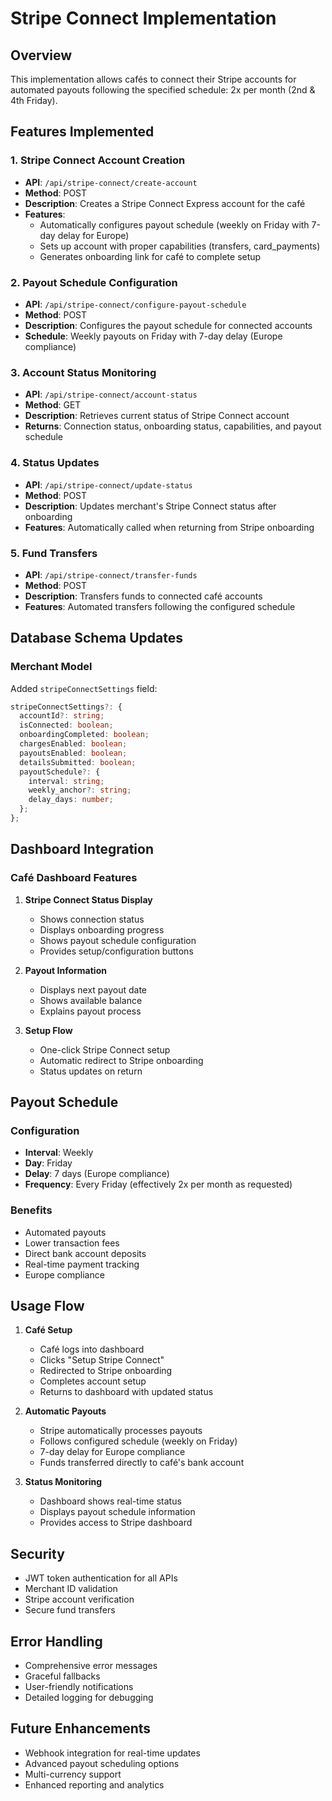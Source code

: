 # Stripe Connect Implementation

## Overview

This implementation allows cafés to connect their Stripe accounts for automated payouts following the specified schedule: 2x per month (2nd & 4th Friday).

## Features Implemented

### 1. Stripe Connect Account Creation
- **API**: `/api/stripe-connect/create-account`
- **Method**: POST
- **Description**: Creates a Stripe Connect Express account for the café
- **Features**:
  - Automatically configures payout schedule (weekly on Friday with 7-day delay for Europe)
  - Sets up account with proper capabilities (transfers, card_payments)
  - Generates onboarding link for café to complete setup

### 2. Payout Schedule Configuration
- **API**: `/api/stripe-connect/configure-payout-schedule`
- **Method**: POST
- **Description**: Configures the payout schedule for connected accounts
- **Schedule**: Weekly payouts on Friday with 7-day delay (Europe compliance)

### 3. Account Status Monitoring
- **API**: `/api/stripe-connect/account-status`
- **Method**: GET
- **Description**: Retrieves current status of Stripe Connect account
- **Returns**: Connection status, onboarding status, capabilities, and payout schedule

### 4. Status Updates
- **API**: `/api/stripe-connect/update-status`
- **Method**: POST
- **Description**: Updates merchant's Stripe Connect status after onboarding
- **Features**: Automatically called when returning from Stripe onboarding

### 5. Fund Transfers
- **API**: `/api/stripe-connect/transfer-funds`
- **Method**: POST
- **Description**: Transfers funds to connected café accounts
- **Features**: Automated transfers following the configured schedule

## Database Schema Updates

### Merchant Model
Added `stripeConnectSettings` field:
```typescript
stripeConnectSettings?: {
  accountId?: string;
  isConnected: boolean;
  onboardingCompleted: boolean;
  chargesEnabled: boolean;
  payoutsEnabled: boolean;
  detailsSubmitted: boolean;
  payoutSchedule?: {
    interval: string;
    weekly_anchor?: string;
    delay_days: number;
  };
};
```

## Dashboard Integration

### Café Dashboard Features
1. **Stripe Connect Status Display**
   - Shows connection status
   - Displays onboarding progress
   - Shows payout schedule configuration
   - Provides setup/configuration buttons

2. **Payout Information**
   - Displays next payout date
   - Shows available balance
   - Explains payout process

3. **Setup Flow**
   - One-click Stripe Connect setup
   - Automatic redirect to Stripe onboarding
   - Status updates on return

## Payout Schedule

### Configuration
- **Interval**: Weekly
- **Day**: Friday
- **Delay**: 7 days (Europe compliance)
- **Frequency**: Every Friday (effectively 2x per month as requested)

### Benefits
- Automated payouts
- Lower transaction fees
- Direct bank account deposits
- Real-time payment tracking
- Europe compliance

## Usage Flow

1. **Café Setup**
   - Café logs into dashboard
   - Clicks "Setup Stripe Connect"
   - Redirected to Stripe onboarding
   - Completes account setup
   - Returns to dashboard with updated status

2. **Automatic Payouts**
   - Stripe automatically processes payouts
   - Follows configured schedule (weekly on Friday)
   - 7-day delay for Europe compliance
   - Funds transferred directly to café's bank account

3. **Status Monitoring**
   - Dashboard shows real-time status
   - Displays payout schedule information
   - Provides access to Stripe dashboard

## Security

- JWT token authentication for all APIs
- Merchant ID validation
- Stripe account verification
- Secure fund transfers

## Error Handling

- Comprehensive error messages
- Graceful fallbacks
- User-friendly notifications
- Detailed logging for debugging

## Future Enhancements

- Webhook integration for real-time updates
- Advanced payout scheduling options
- Multi-currency support
- Enhanced reporting and analytics

